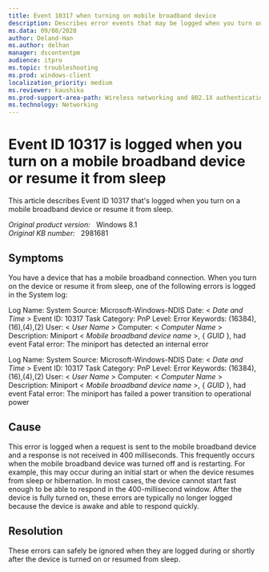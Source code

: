 ```yaml
---
title: Event 10317 when turning on mobile broadband device
description: Describes error events that may be logged when you turn on a device that has a mobile broadband connection or resume the device from sleep.
ms.data: 09/08/2020
author: Deland-Han
ms.author: delhan
manager: dscontentpm
audience: itpro
ms.topic: troubleshooting
ms.prod: windows-client
localization_priority: medium
ms.reviewer: kaushika
ms.prod-support-area-path: Wireless networking and 802.1X authentication
ms.technology: Networking
---
```

# Event ID 10317 is logged when you turn on a mobile broadband device or resume it from sleep

This article describes Event ID 10317 that's logged when you turn on a mobile broadband device or resume it from sleep.

_Original product version:_ &nbsp; Windows 8.1  
_Original KB number:_ &nbsp; 2981681

## Symptoms

You have a device that has a mobile broadband connection. When you turn on the device or resume it from sleep, one of the following errors is logged in the System log:

Log Name: System
Source: Microsoft-Windows-NDIS
Date: < *Date and Time* >
Event ID: 10317
Task Category: PnP
Level: Error
Keywords: (16384),(16),(4),(2)
User: < *User Name* >
Computer: < *Computer Name* >
Description:
Miniport < *Mobile broadband device name* >, { *GUID* }, had event Fatal error: The miniport has detected an internal error

Log Name: System
Source: Microsoft-Windows-NDIS
Date: < *Date and Time* >
Event ID: 10317
Task Category: PnP
Level: Error
Keywords: (16384),(16),(4),(2)
User: < *User Name* >
Computer: < *Computer Name* >
Description:
Miniport < *Mobile broadband device name* >, { *GUID* }, had event Fatal error: The miniport has failed a power transition to operational power

## Cause

This error is logged when a request is sent to the mobile broadband device and a response is not received in 400 milliseconds. This frequently occurs when the mobile broadband device was turned off and is restarting. For example, this may occur during an initial start or when the device resumes from sleep or hibernation. In most cases, the device cannot start fast enough to be able to respond in the 400-millisecond window. After the device is fully turned on, these errors are typically no longer logged because the device is awake and able to respond quickly.

## Resolution

These errors can safely be ignored when they are logged during or shortly after the device is turned on or resumed from sleep.
